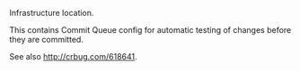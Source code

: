 Infrastructure location.

This contains Commit Queue config for automatic testing of changes before they
are committed.

See also http://crbug.com/618641.
